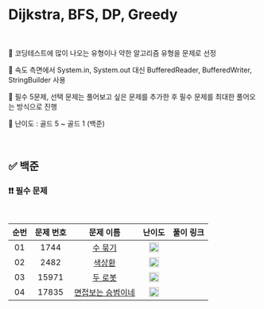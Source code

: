 # Dijkstra, BFS, DP, Greedy

<br/>

📌 코딩테스트에 많이 나오는 유형이나 약한 알고리즘 유형을 문제로 선정

📌 속도 측면에서 System.in, System.out 대신 BufferedReader, BufferedWriter, StringBuilder 사용

📌 필수 5문제, 선택 문제는 풀어보고 싶은 문제를 추가한 후 필수 문제를 최대한 풀어오는 방식으로 진행

📌 난이도 : 골드 5 ~ 골드 1 (백준)

<br/>

## ✅ 백준

### ❗❗ 필수 문제

<br/>

순번 | 문제 번호 | 문제 이름 | 난이도 | 풀이 링크
:---: | :---: | :---: | :---: | :---: 
01 | 1744 | [수 묶기](https://www.acmicpc.net/problem/1744) | <img src="https://static.solved.ac/tier_small/12.svg" width=20px> | []()
02 | 2482 | [색상환](https://www.acmicpc.net/problem/2482) | <img src="https://static.solved.ac/tier_small/13.svg" width=20px> | []()
03 | 15971 | [두 로봇](https://www.acmicpc.net/problem/15971) | <img src="https://static.solved.ac/tier_small/12.svg" width=20px> | []()
04 | 17835 | [면접보는 승범이네](https://www.acmicpc.net/problem/17835) | <img src="https://static.solved.ac/tier_small/14.svg" width=20px> | []()